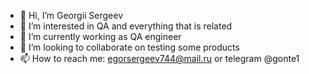 - 👋 Hi, I’m Georgii Sergeev 
- 👀 I’m interested in QA and everything that is related 
- 🌱 I’m currently working as QA engineer 
- 💞️ I’m looking to collaborate on testing some products 
- 📫 How to reach me: egorsergeev744@mail.ru or telegram @gonte1

<!---
1gonte/1gonte is a ✨ special ✨ repository because its `README.md` (this file) appears on your GitHub profile.
You can click the Preview link to take a look at your changes.
--->
